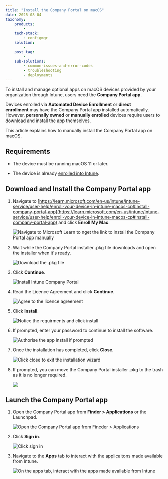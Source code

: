 ```yaml
---
title: "Install the Company Portal on macOS"
date: 2025-08-04
taxonomy:
    products:
        - 
    tech-stack:
        - configmgr
    solution:
        - 
    post_tag:
        - 
    sub-solutions:
        - common-issues-and-error-codes
        - troubleshooting
        - deployments
---
```


To install and manage optional apps on macOS devices provided by your organization through Intune, users need the **Company Portal app**.

Devices enrolled via **Automated Device Enrollment** or **direct enrollment** may have the Company Portal app installed automatically. However, **personally owned** or **manually enrolled** devices require users to download and install the app themselves.

This article explains how to manually install the Company Portal app on macOS.

## Requirements

- The device must be running macOS 11 or later.

- The device is already [enrolled into Intune](https://learn.microsoft.com/en-us/intune/intune-service/user-help/enroll-your-device-in-intune-macos-cp#enroll-your-mac).

## Download and Install the Company Portal app

1. Navigate to [https://learn.microsoft.com/en-us/intune/intune-service/user-help/enroll-your-device-in-intune-macos-cp#install-company-portal-app](https://learn.microsoft.com/en-us/intune/intune-service/user-help/enroll-your-device-in-intune-macos-cp#install-company-portal-app) and click **Enroll My Mac**.  
      
    ![Navigate to Microsoft Learn to nget the link to install the Company Portal app manually](/_images/image-1.png "Navigate to Microsoft Learn to nget the link to install the Company Portal app manually")  
    

3. Wait while the Company Portal installer .pkg file downloads and open the installer when it's ready.  
      
    ![Download the .pkg file](/_images/image-2.png "Download the .pkg file")  
    

5. Click **Continue**.  
      
    ![Install Intune Company Portal](/_images/image-3.png "Install Intune Company Portal")  
    

7. Read the Licence Agreement and click **Continue**.  
      
    ![Agree to the licence agreement](/_images/image-4.png "Agree to the licence agreement")  
    

9. Click **Install**.  
      
    ![Notice the requirments and click install](/_images/image-5.png "Notice the requirments and click install")  
    

11. If prompted, enter your password to continue to install the software.  
       
     ![Authorise the app install if prompted](/_images/image-6.png "Authorise the app install if prompted")  
     

13. Once the installation has completed, click **Close**.  
       
     ![Click close to exit the installation wizard](/_images/image-7.png "Click close to exit the installation wizard")  
     

15. If prompted, you can move the Company Portal installer .pkg to the trash as it is no longer required.  
       
     ![](/_images/image-8.png)

## Launch the Company Portal app

1. Open the Company Portal app from **Finder > Applications** or the Launchpad.  
      
    ![Open the Company Portal app from Fincder > Applications](/_images/image-9.png "Open the Company Portal app from Fincder > Applications")  
    

3. Click **Sign in**.  
      
    ![Click sign in](/_images/image-11.png "Click sign in")  
    

5. Navigate to the **Apps** tab to interact with the applicaitons made available from Intune.  
      
    ![On the apps tab, interact with the apps made available from Intune](/_images/image-12.png "On the apps tab, interact with the apps made available from Intune")